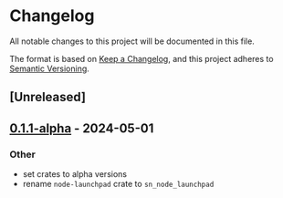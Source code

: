 # Changelog
All notable changes to this project will be documented in this file.

The format is based on [Keep a Changelog](https://keepachangelog.com/en/1.0.0/),
and this project adheres to [Semantic Versioning](https://semver.org/spec/v2.0.0.html).

## [Unreleased]

## [0.1.1-alpha](https://github.com/maidsafe/safe_network/releases/tag/sn_node_launchpad-v0.1.1-alpha) - 2024-05-01

### Other
- set crates to alpha versions
- rename `node-launchpad` crate to `sn_node_launchpad`
